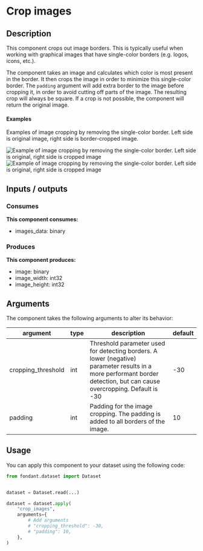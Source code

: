 # Crop images

<a id="crop_images#description"></a>
## Description
This component crops out image borders. This is typically useful when working with graphical 
images that have single-color borders (e.g. logos, icons, etc.).

The component takes an image and calculates which color is most present in the border. It then 
crops the image in order to minimize this single-color border. The `padding` argument will add 
extra border to the image before cropping it, in order to avoid cutting off parts of the image.
The resulting crop will always be square. If a crop is not possible, the component will return 
the original image.

#### Examples
Examples of image cropping by removing the single-color border. Left side is original image, 
right side is border-cropped image.

![Example of image cropping by removing the single-color border. Left side is original, right side is cropped image](../../docs/art/components/crop_images/component_border_crop_1.png)
![Example of image cropping by removing the single-color border. Left side is original, right side is cropped image](../../docs/art/components/crop_images/component_border_crop_0.png)


<a id="crop_images#inputs_outputs"></a>
## Inputs / outputs 

<a id="crop_images#consumes"></a>
### Consumes 
**This component consumes:**

- images_data: binary




<a id="crop_images#produces"></a>  
### Produces 
**This component produces:**

- image: binary
- image_width: int32
- image_height: int32



<a id="crop_images#arguments"></a>
## Arguments

The component takes the following arguments to alter its behavior:

| argument | type | description | default |
| -------- | ---- | ----------- | ------- |
| cropping_threshold | int | Threshold parameter used for detecting borders. A lower (negative) parameter results in a more performant border detection, but can cause overcropping. Default is -30 | -30 |
| padding | int | Padding for the image cropping. The padding is added to all borders of the image. | 10 |

<a id="crop_images#usage"></a>
## Usage 

You can apply this component to your dataset using the following code:

```python
from fondant.dataset import Dataset


dataset = Dataset.read(...)

dataset = dataset.apply(
    "crop_images",
    arguments={
        # Add arguments
        # "cropping_threshold": -30,
        # "padding": 10,
    },
)
```

